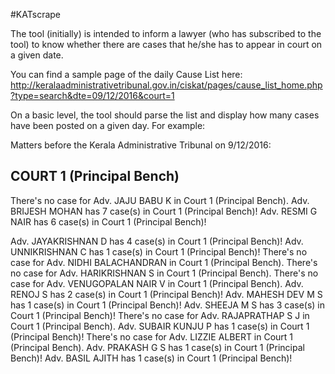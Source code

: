 #KATscrape

The tool (initially) is intended to inform a lawyer (who has subscribed to the tool) to know whether there are cases that he/she has to appear in court on a given date.

You can find a sample page of the daily Cause List here:
http://keralaadministrativetribunal.gov.in/ciskat/pages/cause_list_home.php?type=search&dte=09/12/2016&court=1

On a basic level, the tool should parse the list and display how many cases have been posted on a given day. For example:


Matters before the Kerala Administrative Tribunal on 9/12/2016:

COURT 1 (Principal Bench)
------------------------------

There's no case for Adv. JAJU BABU K in Court 1 (Principal Bench).
Adv. BRIJESH MOHAN has 7 case(s) in Court 1 (Principal Bench)!
Adv. RESMI G NAIR has 6 case(s) in Court 1 (Principal Bench)!

Adv. JAYAKRISHNAN D has 4 case(s) in Court 1 (Principal Bench)!
Adv. UNNIKRISHNAN C has 1 case(s) in Court 1 (Principal Bench)!
There's no case for Adv. NIDHI BALACHANDRAN in Court 1 (Principal Bench).
There's no case for Adv. HARIKRISHNAN S in Court 1 (Principal Bench).
There's no case for Adv. VENUGOPALAN NAIR V in Court 1 (Principal Bench).
Adv. RENOJ S has 2 case(s) in Court 1 (Principal Bench)!
Adv. MAHESH DEV M S has 1 case(s) in Court 1 (Principal Bench)!
Adv. SHEEJA M S has 3 case(s) in Court 1 (Principal Bench)!
There's no case for Adv. RAJAPRATHAP S J in Court 1 (Principal Bench).
Adv. SUBAIR KUNJU P has 1 case(s) in Court 1 (Principal Bench)!
There's no case for Adv. LIZZIE ALBERT in Court 1 (Principal Bench).
Adv. PRAKASH G S has 1 case(s) in Court 1 (Principal Bench)!
Adv. BASIL AJITH has 1 case(s) in Court 1 (Principal Bench)!
